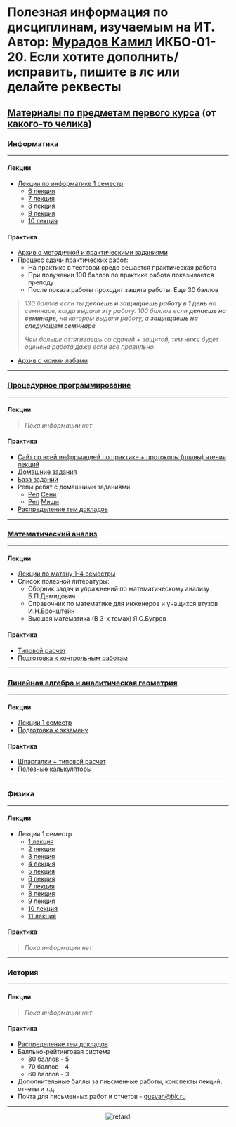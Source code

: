 # Полезная информация по дисциплинам, изучаемым на ИТ. Автор: [Мурадов Камил](https://vk.com/kurigohan_et_kamehameha) ИКБО-01-20. Если хотите дополнить/исправить, пишите в лс или делайте реквесты
## [Материалы по предметам первого курса](https://onedrive.live.com/redir?resid=12175EE36A81BCB9%213555&page=View&wd=target%28%D0%92%D0%90%D0%96%D0%9D%D0%90%D0%AF%20%D0%98%D0%9D%D0%A4%D0%9E%D0%A0%D0%9C%D0%90%D0%A6%D0%98%D0%AF.one%7Cd47a9c5b-3fb6-470d-98a6-a4641657f7c3%2F%D0%A1%D1%81%D1%8B%D0%BB%D0%BA%D0%B8%20%D0%B8%20%D0%BF%D0%B0%D1%80%D0%BE%D0%BB%D0%B8%20%D0%B4%D0%BB%D1%8F%20%D0%B4%D0%BE%D1%81%D1%82%D1%83%D0%BF%D0%B0%20%D0%BA%20%D1%80%D0%B5%D1%81%D1%83%D1%80%D1%81%D0%B0%D0%BC%7Ce15d6339-1f37-4c36-905b-64d8d7d30c11%2F%29) (от [какого-то челика](https://vk.com/palyaros02))
### Информатика
---
#### Лекции
+ [Лекции по информатике 1 семестр](https://github.com/ShamelessLad/mirea/tree/Shameless-patch/%D0%98%D0%BD%D1%84%D0%BE%D1%80%D0%BC%D0%B0%D1%82%D0%B8%D0%BA%D0%B0/%D0%9B%D0%B5%D0%BA%D1%86%D0%B8%D0%B8)
	- [6 лекция](https://youtu.be/KK_FUWqNdHI)
	- [7 лекция](https://youtu.be/9WKAopY9eFE)
	- [8 лекция](https://youtu.be/Gc3MGjeELTk)
	- [9 лекция](https://youtu.be/1u-gOF0Jhag)
	- [10 лекция](https://youtu.be/oE2cEqSOVFA)
#### Практика
+ [Архив с методичкой и практическими заданиями](https://cloud.mirea.ru/index.php/s/QDRnJwLQor5Ck4J)
+ Процесс сдачи практических работ:
	- На практике в тестовой среде решается практическая работа
	- При получении 100 баллов по практике работа показывается преподу
	- После показа работы проходит защита работы. Еще 30 баллов
>_130 баллов если ты **делаешь и защищаешь работу в 1 день** на семинаре, когда выдали эту работу. 100 баллов если **делаешь на семинаре**, на котором выдали работу, а **защищаешь на следующем семинаре**_
><div><i>Чем больше оттягиваешь со сдачей + защитой, тем ниже будет оценена работа даже если все правильно</i></div>
+ [Архив с моими лабами](https://github.com/ShamelessLad/mirea/tree/master/%D0%98%D0%BD%D1%84%D0%BE%D1%80%D0%BC%D0%B0%D1%82%D0%B8%D0%BA%D0%B0/%D0%9B%D0%B0%D0%B1%D1%8B)
---
### [Процедурное программирование](https://lizochekk.jimdofree.com/) 
---
#### Лекции
>*Пока информации нет*
#### Практика
+ [Cайт со всей информацией по практике + протоколы (планы) чтения лекций](https://lizochekk.jimdofree.com/%D0%BF%D1%80%D0%BE%D0%B3%D1%80%D0%B0%D0%BC%D0%BC%D0%B8%D1%80%D0%BE%D0%B2%D0%B0%D0%BD%D0%B8%D0%B5/)
+ [Домашние задания](https://github.com/ShamelessLad/mirea/tree/master/%D0%9F%D1%80%D0%BE%D0%B3%D1%80%D0%B0%D0%BC%D0%BC%D0%B8%D1%80%D0%BE%D0%B2%D0%B0%D0%BD%D0%B8%D0%B5/%D0%94%D0%BE%D0%BC%D0%B0%D1%88%D0%BD%D0%B8%D0%B5%20%D0%B7%D0%B0%D0%B4%D0%B0%D0%BD%D0%B8%D1%8F)
+ [База заданий](https://github.com/ShamelessLad/mirea/tree/master/%D0%9F%D1%80%D0%BE%D0%B3%D1%80%D0%B0%D0%BC%D0%BC%D0%B8%D1%80%D0%BE%D0%B2%D0%B0%D0%BD%D0%B8%D0%B5/%D0%91%D0%B0%D0%B7%D0%B0%20%D0%B7%D0%B0%D0%B4%D0%B0%D0%BD%D0%B8%D0%B9)
+ Репы ребят с домашними заданиями
	- [Реп](https://github.com/Un57a6L3/unicpp) [Сени](https://vk.com/un57a6l3)
	- [Реп](https://github.com/krewaz234/mirea_dz) [Миши](https://vk.com/summerrr_rain)
+ [Распределение тем докладов](https://docs.google.com/spreadsheets/d/10S_xq_KsYQgpKCZqpPIoEWgJlkRfezFai_IVKxgRNYA/edit?usp=sharing)
---
### [Математический анализ](http://math.fel.mirea.ru/)
---
#### Лекции
+ [Лекции по матану 1-4 семестры](https://github.com/ShamelessLad/mirea/tree/master/%D0%9C%D0%B0%D1%82%D0%B0%D0%BD/%D0%9B%D0%B5%D0%BA%D1%86%D0%B8%D0%B8%201-4%20%D1%81%D0%B5%D0%BC%D0%B5%D1%81%D1%82%D1%80%D1%8B)
+ Список полезной литературы:
	- Сборник задач и упражнений по математическому анализу Б.П.Демидович
	- Справочник по математике для инженеров и учащихся втузов И.Н.Бронштейн
	- Высшая математика (В 3-х томах) Я.С.Бугров 
#### Практика
+ [Типовой расчет](https://github.com/ShamelessLad/mirea/tree/master/%D0%9C%D0%B0%D1%82%D0%B0%D0%BD/%D0%A2%D0%B8%D0%BF%D0%BE%D0%B2%D0%BE%D0%B9%20%D1%80%D0%B0%D1%81%D1%87%D0%B5%D1%82)
+ [Подготовка к контрольным работам](https://github.com/ShamelessLad/mirea/tree/master/%D0%9C%D0%B0%D1%82%D0%B0%D0%BD/%D0%9A%D0%BE%D0%BD%D1%82%D1%80%D0%BE%D0%BB%D1%8C%D0%BD%D1%8B%D0%B5%20%D1%80%D0%B0%D0%B1%D0%BE%D1%82%D1%8B)
---
### [Линейная алгебра и аналитическая геометрия](http://mathelp.mozello.ru/)
---
#### Лекции
+ [Лекции 1 семестр](https://github.com/ShamelessLad/mirea/tree/master/%D0%9B%D0%B8%D0%BD%D0%B0%D0%BB%20%D0%B8%20%D0%B0%D0%BD%D0%B3%D0%B5%D0%BC/%D0%9B%D0%B5%D0%BA%D1%86%D0%B8%D0%B8%201%20%D1%81%D0%B5%D0%BC)
+ [Подготовка к экзамену](https://github.com/ShamelessLad/mirea/tree/master/%D0%9B%D0%B8%D0%BD%D0%B0%D0%BB%20%D0%B8%20%D0%B0%D0%BD%D0%B3%D0%B5%D0%BC/%D0%9F%D0%BE%D0%B4%D0%B3%D0%BE%D1%82%D0%BE%D0%B2%D0%BA%D0%B0%20%D0%BA%20%D1%8D%D0%BA%D0%B7%D0%B0%D0%BC%D0%B5%D0%BD%D0%B0%D0%BC)
#### Практика
+ [Шпаргалки + типовой расчет](https://github.com/ShamelessLad/mirea/tree/master/%D0%9B%D0%B8%D0%BD%D0%B0%D0%BB%20%D0%B8%20%D0%B0%D0%BD%D0%B3%D0%B5%D0%BC/%D0%A8%D0%BF%D0%B0%D1%80%D0%B3%D0%B0%D0%BB%D0%BA%D0%B8)
+ [Полезные калькуляторы](https://github.com/ShamelessLad/mirea/blob/master/%D0%9B%D0%B8%D0%BD%D0%B0%D0%BB%20%D0%B8%20%D0%B0%D0%BD%D0%B3%D0%B5%D0%BC/%D0%A8%D0%BF%D0%B0%D1%80%D0%B3%D0%B0%D0%BB%D0%BA%D0%B8/%D0%9A%D0%B0%D0%BB%D1%8C%D0%BA%D1%83%D0%BB%D1%8F%D1%82%D0%BE%D1%80%D1%8B.md)
---
### Физика
---
#### Лекции
+ Лекции 1 семестр 
	- [1 лекция](https://youtu.be/lEjs-yKy5hk)
	- [2 лекция](https://youtu.be/2Oo3GgT36H4)
	- [3 лекция](https://youtu.be/A-_6hSCfTUg)
	- [4 лекция](https://youtu.be/SSZjP3lHsv8)
	- [5 лекция](https://youtu.be/16NguPTeLWE)
	- [6 лекция](https://youtu.be/pPHrw_ZBRPc)
	- [7 лекция](https://youtu.be/Txt32QohqPI)
	- [8 лекция](https://youtu.be/YDAYA8H1m1k)
	- [9 лекция](https://youtu.be/zY2brGsWg00)
	- [10 лекция](https://youtu.be/qwvAbdt7n_Q)
	- [11 лекция](https://youtu.be/qPWcFraLezM)
#### Практика
>*Пока информации нет*
---
### История 
---
#### Лекции
>*Пока информации нет*
#### Практика
+ [Распределение тем докладов](https://docs.google.com/spreadsheets/d/1Q8_epyY0PJPJf2HR64MGs0WqCsu_uosk45bSOlQFhUo/edit?usp=sharing)
+ Балльно-рейтинговая система
	- 80 баллов - 5
	- 70 баллов - 4
	- 60 баллов - 3
+ Дополнительные баллы за пиьсменные работы, конспекты лекций, отчеты и т.д.
+ Почта для письменных работ и отчетов - gusyan@bk.ru
---
<p align="center">
  <img src="https://media.giphy.com/media/SXlWq2CwGszP4t4KwS/giphy.gif" alt="retard"/>
</p>
